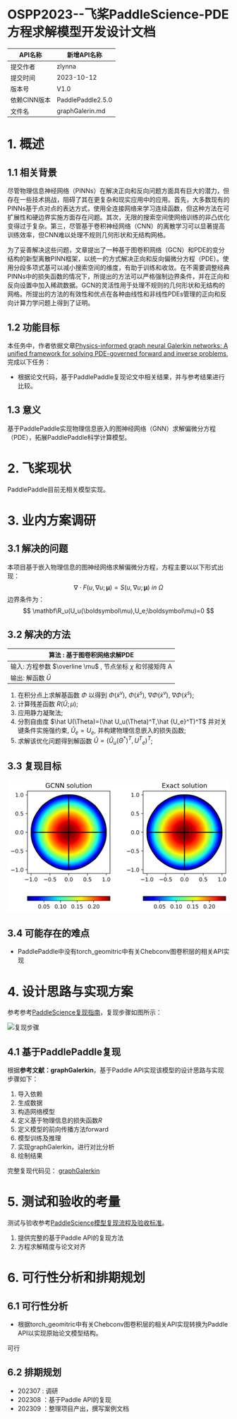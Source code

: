 # OSPP2023--飞桨PaddleScience-PDE方程求解模型开发设计文档
| API名称 | 新增API名称 |
| --- | --- |
| 提交作者 | zlynna |
| 提交时间 | 2023-10-12 |
| 版本号 | V1.0 |
| 依赖CINN版本 | PaddlePaddle2.5.0 |
| 文件名 | graphGalerin.md |
# 1. 概述
## 1.1 相关背景
尽管物理信息神经网络（PINNs）在解决正向和反向问题方面具有巨大的潜力，但存在一些技术挑战，阻碍了其在更复杂和现实应用中的应用。首先，大多数现有的PINNs基于点对点的表达方式，使用全连接网络来学习连续函数，但这种方法在可扩展性和硬边界实施方面存在问题。其次，无限的搜索空间使网络训练的非凸优化变得过于复杂。第三，尽管基于卷积神经网络（CNN）的离散学习可以显著提高训练效率，但CNN难以处理不规则几何形状和无结构网格。

为了妥善解决这些问题，文章提出了一种基于图卷积网络（GCN）和PDE的变分结构的新型离散PINN框架，以统一的方式解决正向和反向偏微分方程（PDE）。使用分段多项式基可以减小搜索空间的维度，有助于训练和收敛。在不需要调整经典PINNs中的损失函数的情况下，所提出的方法可以严格强制边界条件，并在正向和反向设置中加入稀疏数据。GCN的灵活性用于处理不规则的几何形状和无结构的网格。所提出的方法的有效性和优点在各种由线性和非线性PDEs管理的正向和反向计算力学问题上得到了证明。
## 1.2 功能目标
本任务中，作者依据文章[Physics-informed graph neural Galerkin networks: A unified framework for solving PDE-governed forward and inverse problems](https://www.sciencedirect.com/science/article/pii/S0045782521007076),完成以下任务：
- 根据论文代码，基于PaddlePaddle复现论文中相关结果，并与参考结果进行比较。
## 1.3 意义
基于PaddlePaddle实现物理信息嵌入的图神经网络（GNN）求解偏微分方程（PDE），拓展PaddlePaddle科学计算模型。
# 2. 飞桨现状
PaddlePaddle目前无相关模型实现。
# 3. 业内方案调研
## 3.1 解决的问题
本项目基于嵌入物理信息的图神经网络求解偏微分方程，方程主要以以下形式出现：
$$
\nabla \cdot F(u, \nabla u; \boldsymbol\mu) = S(u, \nabla u; \boldsymbol\mu) \: in \:  \Omega 
$$
边界条件为：
$$
\mathbf\R_u(U_u(\boldsymbol\mu),U_e;\boldsymbol\mu)=0
$$
## 3.2 解决的方法
| 算法 : 基于图卷积网络求解PDE|
| ------|
|输入: 方程参数 $\overline \mu$ , 节点坐标 $\chi$ 和邻接矩阵 A|
|输出: 解函数 $\hat U$|
1. 在积分点上求解基函数 $\Phi$ 以得到 $\Phi(\widetilde x^v)$, $\Phi(\widetilde x^s)$, $\nabla \Phi(\widetilde x^v)$, $\nabla \Phi(\widetilde x^s)$;
2. 计算残差函数 $R(\widetilde U;\mu)$;
3. 应用静力凝聚法;
4. 分割自由度 $\hat U(\Theta)=(\hat U_u(\Theta)^T,\hat {U_e}^T)^T$ 并对关键条件实施强约束, $\hat U_e=U_e$, 并构建物理信息嵌入的损失函数;
5. 求解该优化问题得到解函数 $\hat U=(\hat U_u(\Theta^*)^T,{U^T}_e)^T$;
## 3.3 复现目标
![result1](figs/fig1.png)
## 3.4 可能存在的难点
- PaddlePaddle中没有torch_geomitric中有关Chebconv图卷积层的相关API实现
# 4. 设计思路与实现方案
参考参考[PaddleScience复现指南](https://paddlescience-docs.readthedocs.io/zh/latest/zh/reproduction/#2)，复现步骤如图所示：

![复现步骤](https://paddlescience-docs.readthedocs.io/zh/latest/images/overview/reproduction_process.png)
## 4.1 基于PaddlePaddle复现
根据**参考文献：graphGalerkin**，基于Paddle API实现该模型的设计思路与实现步骤如下：
1. 导入依赖
2. 生成数据
3. 构造网络模型
5. 定义基于物理信息的损失函数$R$
6. 定义模型的前向传播方法forward
7. 模型训练及推理
8. 实现graphGalerkin，进行对比分析
9. 绘制结果


完整复现代码见：
[graphGalerkin](https://aistudio.baidu.com/projectdetail/6625305)

# 5. 测试和验收的考量
测试与验收参考[PaddleScience模型复现流程及验收标准](https://paddlescience-docs.readthedocs.io/zh/latest/zh/reproduction/)。

1. 提供完整的基于Paddle API的复现方法
2. 方程求解精度与论文对齐
# 6. 可行性分析和排期规划

## 6.1 可行性分析

- 根据torch_geomitric中有关Chebconv图卷积层的相关API实现转换为Paddle API以实现原始论文模型结构。

可行

## 6.2 排期规划

- 202307 : 调研
- 202308 ：基于Paddle API的复现
- 202309 ：整理项目产出，撰写案例文档